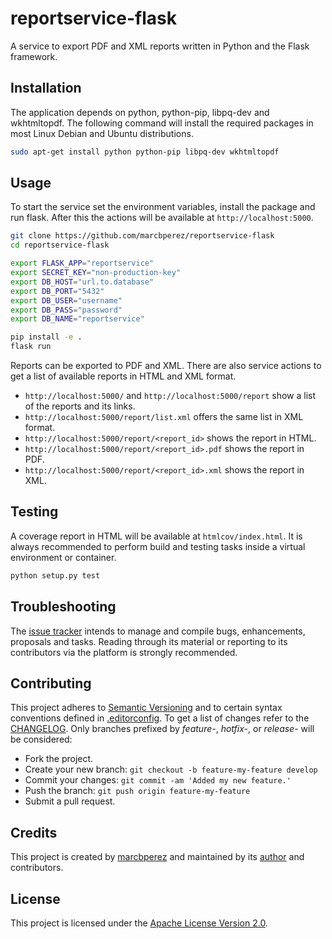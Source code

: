 # reportservice-flask

A service to export PDF and XML reports written in Python and the Flask
framework.

## Installation

The application depends on python, python-pip, libpq-dev and wkhtmltopdf. The
following command will install the required packages in most Linux Debian and
Ubuntu distributions.

```bash
sudo apt-get install python python-pip libpq-dev wkhtmltopdf
```

## Usage

To start the service set the environment variables, install the package and run
flask. After this the actions will be available at `http://localhost:5000`.

```bash
git clone https://github.com/marcbperez/reportservice-flask
cd reportservice-flask

export FLASK_APP="reportservice"
export SECRET_KEY="non-production-key"
export DB_HOST="url.to.database"
export DB_PORT="5432"
export DB_USER="username"
export DB_PASS="password"
export DB_NAME="reportservice"

pip install -e .
flask run
```

Reports can be exported to PDF and XML. There are also service actions to get a
list of available reports in HTML and XML format.

  - `http://localhost:5000/` and `http://localhost:5000/report` show a list of
    the reports and its links.
  - `http://localhost:5000/report/list.xml` offers the same list in XML format.
  - `http://localhost:5000/report/<report_id>` shows the report in HTML.
  - `http://localhost:5000/report/<report_id>.pdf` shows the report in PDF.
  - `http://localhost:5000/report/<report_id>.xml` shows the report in XML.

## Testing

A coverage report in HTML will be available at `htmlcov/index.html`. It is
always recommended to perform build and testing tasks inside a virtual
environment or container.

```bash
python setup.py test
```

## Troubleshooting

The [issue tracker][issue-tracker] intends to manage and compile bugs,
enhancements, proposals and tasks. Reading through its material or reporting to
its contributors via the platform is strongly recommended.

## Contributing

This project adheres to [Semantic Versioning][semver] and to certain syntax
conventions defined in [.editorconfig][editorconfig]. To get a list of changes
refer to the [CHANGELOG][changelog]. Only branches prefixed by *feature-*,
*hotfix-*, or *release-* will be considered:

  - Fork the project.
  - Create your new branch: `git checkout -b feature-my-feature develop`
  - Commit your changes: `git commit -am 'Added my new feature.'`
  - Push the branch: `git push origin feature-my-feature`
  - Submit a pull request.

## Credits

This project is created by [marcbperez][author] and maintained by its
[author][author] and contributors.

## License

This project is licensed under the [Apache License Version 2.0][license].

[author]: https://marcbperez.github.io
[issue-tracker]: https://github.com/marcbperez/reportservice-flask/issues
[editorconfig]: .editorconfig
[changelog]: CHANGELOG.md
[license]: LICENSE
[semver]: http://semver.org
